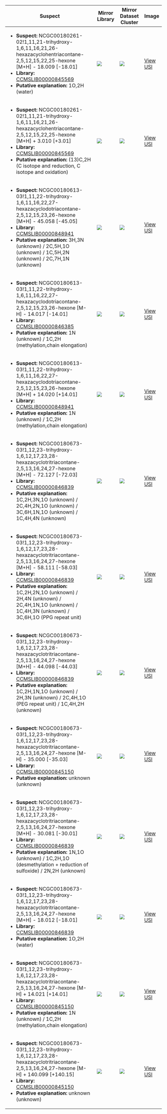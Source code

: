 Suspect | Mirror Library | Mirror Dataset Cluster | Image
--- | --- | --- | ---
<ul><li><b>Suspect:</b> NCGC00180261-02!1,11,21-trihydroxy-1,6,11,16,21,26-hexazacyclohentriacontane-2,5,12,15,22,25-hexone [M+H] -  18.009 [-18.01]</li><li><b>Library:</b> [CCMSLIB00000845569](https://gnps.ucsd.edu/ProteoSAFe/gnpslibraryspectrum.jsp?SpectrumID=CCMSLIB00000845569)</li><li><b>Putative explanation:</b> 1O,2H (water)</li></ul> | ![](https://metabolomics-usi.ucsd.edu/svg/mirror?usi1=mzspec:MSV000080492:A4_BA4_01_2836.mzML:scan:211&usi2=mzspec:GNPSLIBRARY:CCMSLIB00000845569&mz_min=50&mz_max=500) | ![](https://metabolomics-usi.ucsd.edu/svg/mirror?usi1=mzspec:MSV000080492:A4_BA4_01_2836.mzML:scan:211&usi2=mzspec:MSV000084314:MSV000080492.mgf:scan:104476&mz_min=50&mz_max=500) | [View USI](https://metabolomics-usi.ucsd.edu/svg/?usi=mzspec:MSV000080492:A4_BA4_01_2836.mzML:scan:211&mz_min=50&mz_max=500)
<ul><li><b>Suspect:</b> NCGC00180261-02!1,11,21-trihydroxy-1,6,11,16,21,26-hexazacyclohentriacontane-2,5,12,15,22,25-hexone [M+H] +   3.010 [+3.01]</li><li><b>Library:</b> [CCMSLIB00000845569](https://gnps.ucsd.edu/ProteoSAFe/gnpslibraryspectrum.jsp?SpectrumID=CCMSLIB00000845569)</li><li><b>Putative explanation:</b> (13)C,2H (C isotope and reduction, C isotope and oxidation)</li></ul> | ![](https://metabolomics-usi.ucsd.edu/svg/mirror?usi1=mzspec:MSV000080492:E9_RE9_01_2765.mzML:scan:267&usi2=mzspec:GNPSLIBRARY:CCMSLIB00000845569&mz_min=50&mz_max=500) | ![](https://metabolomics-usi.ucsd.edu/svg/mirror?usi1=mzspec:MSV000080492:E9_RE9_01_2765.mzML:scan:267&usi2=mzspec:MSV000084314:MSV000080492.mgf:scan:104476&mz_min=50&mz_max=500) | [View USI](https://metabolomics-usi.ucsd.edu/svg/?usi=mzspec:MSV000080492:E9_RE9_01_2765.mzML:scan:267&mz_min=50&mz_max=500)
<ul><li><b>Suspect:</b> NCGC00180613-03!1,11,22-trihydroxy-1,6,11,16,22,27-hexazacyclodotriacontane-2,5,12,15,23,26-hexone [M+H] -  45.058 [-45.05]</li><li><b>Library:</b> [CCMSLIB00000848941](https://gnps.ucsd.edu/ProteoSAFe/gnpslibraryspectrum.jsp?SpectrumID=CCMSLIB00000848941)</li><li><b>Putative explanation:</b> 3H,3N (unknown) / 2C,5H,1O (unknown) / 1C,5H,2N (unknown) / 2C,7H,1N (unknown)</li></ul> | ![](https://metabolomics-usi.ucsd.edu/svg/mirror?usi1=mzspec:MSV000080961:Mix_NIH21-24_Standard_MS1_35K_TOP4_C1_170413131917.mzML:scan:470&usi2=mzspec:GNPSLIBRARY:CCMSLIB00000848941&mz_min=50&mz_max=500) | ![](https://metabolomics-usi.ucsd.edu/svg/mirror?usi1=mzspec:MSV000080961:Mix_NIH21-24_Standard_MS1_35K_TOP4_C1_170413131917.mzML:scan:470&usi2=mzspec:MSV000084314:MSV000080961.mgf:scan:28729&mz_min=50&mz_max=500) | [View USI](https://metabolomics-usi.ucsd.edu/svg/?usi=mzspec:MSV000080961:Mix_NIH21-24_Standard_MS1_35K_TOP4_C1_170413131917.mzML:scan:470&mz_min=50&mz_max=500)
<ul><li><b>Suspect:</b> NCGC00180613-03!1,11,22-trihydroxy-1,6,11,16,22,27-hexazacyclodotriacontane-2,5,12,15,23,26-hexone [M-H] -  14.017 [-14.01]</li><li><b>Library:</b> [CCMSLIB00000846385](https://gnps.ucsd.edu/ProteoSAFe/gnpslibraryspectrum.jsp?SpectrumID=CCMSLIB00000846385)</li><li><b>Putative explanation:</b> 1N (unknown) / 1C,2H (methylation,chain elongation)</li></ul> | ![](https://metabolomics-usi.ucsd.edu/svg/mirror?usi1=mzspec:MSV000080500:C8_GC8_01_3118.mzML:scan:203&usi2=mzspec:GNPSLIBRARY:CCMSLIB00000846385&mz_min=50&mz_max=500) | ![](https://metabolomics-usi.ucsd.edu/svg/mirror?usi1=mzspec:MSV000080500:C8_GC8_01_3118.mzML:scan:203&usi2=mzspec:MSV000084314:MSV000080500.mgf:scan:1271&mz_min=50&mz_max=500) | [View USI](https://metabolomics-usi.ucsd.edu/svg/?usi=mzspec:MSV000080500:C8_GC8_01_3118.mzML:scan:203&mz_min=50&mz_max=500)
<ul><li><b>Suspect:</b> NCGC00180613-03!1,11,22-trihydroxy-1,6,11,16,22,27-hexazacyclodotriacontane-2,5,12,15,23,26-hexone [M+H] +  14.020 [+14.01]</li><li><b>Library:</b> [CCMSLIB00000848941](https://gnps.ucsd.edu/ProteoSAFe/gnpslibraryspectrum.jsp?SpectrumID=CCMSLIB00000848941)</li><li><b>Putative explanation:</b> 1N (unknown) / 1C,2H (methylation,chain elongation)</li></ul> | ![](https://metabolomics-usi.ucsd.edu/svg/mirror?usi1=mzspec:MSV000079519:R5_unlab_J1074_pre.mzXML:scan:1711&usi2=mzspec:GNPSLIBRARY:CCMSLIB00000848941&mz_min=50&mz_max=500) | ![](https://metabolomics-usi.ucsd.edu/svg/mirror?usi1=mzspec:MSV000079519:R5_unlab_J1074_pre.mzXML:scan:1711&usi2=mzspec:MSV000084314:MSV000079519.mgf:scan:2571&mz_min=50&mz_max=500) | [View USI](https://metabolomics-usi.ucsd.edu/svg/?usi=mzspec:MSV000079519:R5_unlab_J1074_pre.mzXML:scan:1711&mz_min=50&mz_max=500)
<ul><li><b>Suspect:</b> NCGC00180673-03!1,12,23-trihydroxy-1,6,12,17,23,28-hexazacyclotritriacontane-2,5,13,16,24,27-hexone [M+H] -  72.127 [-72.03]</li><li><b>Library:</b> [CCMSLIB00000846839](https://gnps.ucsd.edu/ProteoSAFe/gnpslibraryspectrum.jsp?SpectrumID=CCMSLIB00000846839)</li><li><b>Putative explanation:</b> 1C,2H,3N,1O (unknown) / 2C,4H,2N,1O (unknown) / 3C,6H,1N,1O (unknown) / 1C,4H,4N (unknown)</li></ul> | ![](https://metabolomics-usi.ucsd.edu/svg/mirror?usi1=mzspec:MSV000078797:RLPA-1010E_RH8_01_20295.mzXML:scan:2184&usi2=mzspec:GNPSLIBRARY:CCMSLIB00000846839&mz_min=50&mz_max=500) | ![](https://metabolomics-usi.ucsd.edu/svg/mirror?usi1=mzspec:MSV000078797:RLPA-1010E_RH8_01_20295.mzXML:scan:2184&usi2=mzspec:MSV000084314:MSV000078797.mgf:scan:650261&mz_min=50&mz_max=500) | [View USI](https://metabolomics-usi.ucsd.edu/svg/?usi=mzspec:MSV000078797:RLPA-1010E_RH8_01_20295.mzXML:scan:2184&mz_min=50&mz_max=500)
<ul><li><b>Suspect:</b> NCGC00180673-03!1,12,23-trihydroxy-1,6,12,17,23,28-hexazacyclotritriacontane-2,5,13,16,24,27-hexone [M+H] -  58.111 [-58.03]</li><li><b>Library:</b> [CCMSLIB00000846839](https://gnps.ucsd.edu/ProteoSAFe/gnpslibraryspectrum.jsp?SpectrumID=CCMSLIB00000846839)</li><li><b>Putative explanation:</b> 1C,2H,2N,1O (unknown) / 2H,4N (unknown) / 2C,4H,1N,1O (unknown) / 1C,4H,3N (unknown) / 3C,6H,1O (PPG repeat unit)</li></ul> | ![](https://metabolomics-usi.ucsd.edu/svg/mirror?usi1=mzspec:MSV000078797:RLPA-1010D_RH7_01_20294.mzXML:scan:2094&usi2=mzspec:GNPSLIBRARY:CCMSLIB00000846839&mz_min=50&mz_max=500) | ![](https://metabolomics-usi.ucsd.edu/svg/mirror?usi1=mzspec:MSV000078797:RLPA-1010D_RH7_01_20294.mzXML:scan:2094&usi2=mzspec:MSV000084314:MSV000078797.mgf:scan:650261&mz_min=50&mz_max=500) | [View USI](https://metabolomics-usi.ucsd.edu/svg/?usi=mzspec:MSV000078797:RLPA-1010D_RH7_01_20294.mzXML:scan:2094&mz_min=50&mz_max=500)
<ul><li><b>Suspect:</b> NCGC00180673-03!1,12,23-trihydroxy-1,6,12,17,23,28-hexazacyclotritriacontane-2,5,13,16,24,27-hexone [M+H] -  44.098 [-44.03]</li><li><b>Library:</b> [CCMSLIB00000846839](https://gnps.ucsd.edu/ProteoSAFe/gnpslibraryspectrum.jsp?SpectrumID=CCMSLIB00000846839)</li><li><b>Putative explanation:</b> 1C,2H,1N,1O (unknown) / 2H,3N (unknown) / 2C,4H,1O (PEG repeat unit) / 1C,4H,2H (unknown)</li></ul> | ![](https://metabolomics-usi.ucsd.edu/svg/mirror?usi1=mzspec:MSV000078797:RLPA-1010D_RH7_01_20294.mzXML:scan:2017&usi2=mzspec:GNPSLIBRARY:CCMSLIB00000846839&mz_min=50&mz_max=500) | ![](https://metabolomics-usi.ucsd.edu/svg/mirror?usi1=mzspec:MSV000078797:RLPA-1010D_RH7_01_20294.mzXML:scan:2017&usi2=mzspec:MSV000084314:MSV000078797.mgf:scan:650261&mz_min=50&mz_max=500) | [View USI](https://metabolomics-usi.ucsd.edu/svg/?usi=mzspec:MSV000078797:RLPA-1010D_RH7_01_20294.mzXML:scan:2017&mz_min=50&mz_max=500)
<ul><li><b>Suspect:</b> NCGC00180673-03!1,12,23-trihydroxy-1,6,12,17,23,28-hexazacyclotritriacontane-2,5,13,16,24,27-hexone [M-H] -  35.000 [-35.03]</li><li><b>Library:</b> [CCMSLIB00000845150](https://gnps.ucsd.edu/ProteoSAFe/gnpslibraryspectrum.jsp?SpectrumID=CCMSLIB00000845150)</li><li><b>Putative explanation:</b> unknown (unknown)</li></ul> | ![](https://metabolomics-usi.ucsd.edu/svg/mirror?usi1=mzspec:MSV000080500:E2_GE2_01_3220.mzML:scan:240&usi2=mzspec:GNPSLIBRARY:CCMSLIB00000845150&mz_min=50&mz_max=500) | ![](https://metabolomics-usi.ucsd.edu/svg/mirror?usi1=mzspec:MSV000080500:E2_GE2_01_3220.mzML:scan:240&usi2=mzspec:MSV000084314:MSV000080500.mgf:scan:1456&mz_min=50&mz_max=500) | [View USI](https://metabolomics-usi.ucsd.edu/svg/?usi=mzspec:MSV000080500:E2_GE2_01_3220.mzML:scan:240&mz_min=50&mz_max=500)
<ul><li><b>Suspect:</b> NCGC00180673-03!1,12,23-trihydroxy-1,6,12,17,23,28-hexazacyclotritriacontane-2,5,13,16,24,27-hexone [M+H] -  30.081 [-30.01]</li><li><b>Library:</b> [CCMSLIB00000846839](https://gnps.ucsd.edu/ProteoSAFe/gnpslibraryspectrum.jsp?SpectrumID=CCMSLIB00000846839)</li><li><b>Putative explanation:</b> 1N,1O (unknown) / 1C,2H,1O (desmethylation + reduction of sulfoxide) / 2N,2H (unknown)</li></ul> | ![](https://metabolomics-usi.ucsd.edu/svg/mirror?usi1=mzspec:MSV000078797:RLPA-1010D_RH7_01_20294.mzXML:scan:2007&usi2=mzspec:GNPSLIBRARY:CCMSLIB00000846839&mz_min=50&mz_max=500) | ![](https://metabolomics-usi.ucsd.edu/svg/mirror?usi1=mzspec:MSV000078797:RLPA-1010D_RH7_01_20294.mzXML:scan:2007&usi2=mzspec:MSV000084314:MSV000078797.mgf:scan:650261&mz_min=50&mz_max=500) | [View USI](https://metabolomics-usi.ucsd.edu/svg/?usi=mzspec:MSV000078797:RLPA-1010D_RH7_01_20294.mzXML:scan:2007&mz_min=50&mz_max=500)
<ul><li><b>Suspect:</b> NCGC00180673-03!1,12,23-trihydroxy-1,6,12,17,23,28-hexazacyclotritriacontane-2,5,13,16,24,27-hexone [M+H] -  18.012 [-18.01]</li><li><b>Library:</b> [CCMSLIB00000846839](https://gnps.ucsd.edu/ProteoSAFe/gnpslibraryspectrum.jsp?SpectrumID=CCMSLIB00000846839)</li><li><b>Putative explanation:</b> 1O,2H (water)</li></ul> | ![](https://metabolomics-usi.ucsd.edu/svg/mirror?usi1=mzspec:MSV000081463:J4_1_Endocarp_3_G_A7.mzML:scan:2688&usi2=mzspec:GNPSLIBRARY:CCMSLIB00000846839&mz_min=50&mz_max=500) | ![](https://metabolomics-usi.ucsd.edu/svg/mirror?usi1=mzspec:MSV000081463:J4_1_Endocarp_3_G_A7.mzML:scan:2688&usi2=mzspec:MSV000084314:MSV000081463.mgf:scan:34230&mz_min=50&mz_max=500) | [View USI](https://metabolomics-usi.ucsd.edu/svg/?usi=mzspec:MSV000081463:J4_1_Endocarp_3_G_A7.mzML:scan:2688&mz_min=50&mz_max=500)
<ul><li><b>Suspect:</b> NCGC00180673-03!1,12,23-trihydroxy-1,6,12,17,23,28-hexazacyclotritriacontane-2,5,13,16,24,27-hexone [M-H] +  14.021 [+14.01]</li><li><b>Library:</b> [CCMSLIB00000845150](https://gnps.ucsd.edu/ProteoSAFe/gnpslibraryspectrum.jsp?SpectrumID=CCMSLIB00000845150)</li><li><b>Putative explanation:</b> 1N (unknown) / 1C,2H (methylation,chain elongation)</li></ul> | ![](https://metabolomics-usi.ucsd.edu/svg/mirror?usi1=mzspec:MSV000080500:E9_BE9_01_3275.mzML:scan:190&usi2=mzspec:GNPSLIBRARY:CCMSLIB00000845150&mz_min=50&mz_max=500) | ![](https://metabolomics-usi.ucsd.edu/svg/mirror?usi1=mzspec:MSV000080500:E9_BE9_01_3275.mzML:scan:190&usi2=mzspec:MSV000084314:MSV000080500.mgf:scan:1456&mz_min=50&mz_max=500) | [View USI](https://metabolomics-usi.ucsd.edu/svg/?usi=mzspec:MSV000080500:E9_BE9_01_3275.mzML:scan:190&mz_min=50&mz_max=500)
<ul><li><b>Suspect:</b> NCGC00180673-03!1,12,23-trihydroxy-1,6,12,17,23,28-hexazacyclotritriacontane-2,5,13,16,24,27-hexone [M-H] + 140.099 [+140.15]</li><li><b>Library:</b> [CCMSLIB00000845150](https://gnps.ucsd.edu/ProteoSAFe/gnpslibraryspectrum.jsp?SpectrumID=CCMSLIB00000845150)</li><li><b>Putative explanation:</b> unknown (unknown)</li></ul> | ![](https://metabolomics-usi.ucsd.edu/svg/mirror?usi1=mzspec:MSV000080500:G3_GG3_01_3054.mzML:scan:228&usi2=mzspec:GNPSLIBRARY:CCMSLIB00000845150&mz_min=50&mz_max=500) | ![](https://metabolomics-usi.ucsd.edu/svg/mirror?usi1=mzspec:MSV000080500:G3_GG3_01_3054.mzML:scan:228&usi2=mzspec:MSV000084314:MSV000080500.mgf:scan:1456&mz_min=50&mz_max=500) | [View USI](https://metabolomics-usi.ucsd.edu/svg/?usi=mzspec:MSV000080500:G3_GG3_01_3054.mzML:scan:228&mz_min=50&mz_max=500)
